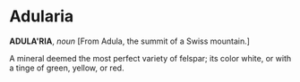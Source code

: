 # Adularia

**ADULA'RIA**, _noun_ \[From Adula, the summit of a Swiss mountain.\]

A mineral deemed the most perfect variety of felspar; its color white, or with a tinge of green, yellow, or red.